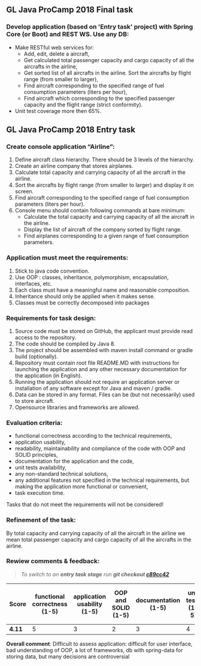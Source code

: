 ## GL Java ProCamp 2018 Final task

### Develop application (based on 'Entry task' project) with Spring Core (or Boot) and REST WS. Use any DB:
* Make RESTful web services for:
    * Add, edit, delete a aircraft,
    * Get calculated total passenger capacity and cargo capacity of all the aircrafts in the airline,
    * Get sorted list of all aircrafts in the airline. Sort the aircrafts by flight range (from smaller to larger),
    * Find aircraft corresponding to the specified range of fuel consumption parameters (liters per hour),
    * Find aircraft which corresponding to the specified passenger capacity and the flight range (strict conformity).
* Unit test coverage more then 65%.


## GL Java ProCamp 2018 Entry task

### Create console application “Airline”:
1. Define aircraft class hierarchy. There should be 3 levels of the hierarchy.
2. Create an airline company that stores airplanes.
3. Calculate total capacity and carrying capacity of all the aircraft in the airline.
4. Sort the aircrafts by flight range (from smaller to larger) and display it on screen.
5. Find aircraft corresponding to the specified range of fuel consumption parameters (liters per hour).
6. Console menu should contain following commands at bare minimum:
    * Calculate the total capacity and carrying capacity of all the aircraft in the airline.
    * Display the list of aircraft of the company sorted by flight range.
    * Find airplanes corresponding to a given range of fuel consumption parameters.

### Application must meet the requirements:
1. Stick to java code convention.
2. Use OOP : classes, inheritance, polymorphism, encapsulation, interfaces, etc.
3. Each class must have a meaningful name and reasonable composition.
4. Inheritance should only be applied when it makes sense.
5. Classes must be correctly decomposed into packages

### Requirements for task design:
1. Source code must be stored on GitHub, the applicant must provide read access to the repository.
2. The code should be compiled by Java 8.
3. The project should be assembled with maven install command or gradle build (optionally).
4. Repository must contain root file README.MD with instructions for launching the application and any other necessary documentation for the application (in English).
5. Running the application should not require an application server or installation of any software except for Java and maven / gradle.
6. Data can be stored in any format.  Files can be (but not necessarily) used to store aircraft.
7. Opensource libraries and frameworks are allowed.

### Evaluation criteria:
* functional correctness according to the technical requirements,
* application usability,
* readability, maintainability and compliance of the code with OOP and SOLID principles,
* documentation for the application and  the code,
* unit tests availability,
* any non-standard technical solutions,
* any additional features not specified in the technical requirements, but making the application more functional or convenient,
* task execution time.

Tasks that do not meet the requirements will not be considered!

### Refinement of the task:
By total capacity and carrying capacity of all the aircraft in the airline we mean total passenger capacity and cargo capacity of all the aircrafts in the airline. 

### Rewiew comments & feedback:
>_To switch to an **entry task stage** run **git checkout [c89cc42](https://github.com/Olezha/Airline/tree/c89cc42dcbb56e653b7e9fd9db0a72b4b08f07c2)**_

Score | functional correctness (1-5) | application usability (1-5) | OOP and SOLID (1-5) | documentation (1-5) | unit tests (1-5) | non-standard technical solutions (y/n) | additional features (y/n) | fast completion time (y/n)
----- | ---------------------------- | -------------------------- | ------------------- | ------------------- | --------------- | ------------------------------------- | ------------------------- | -------------------------
**4.11** | 5 | 3 | 2 | 3 | 4 | y | n | y

**Overall comment**: Difficult to assess application: difficult for user interface, bad understanding of OOP, a lot of frameworks, db with spring-data for storing data, but many decisions are controversial
